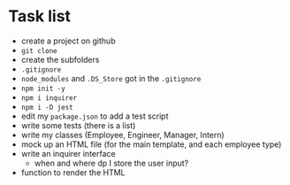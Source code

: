 # Task list

- create a project on github
- `git clone`
- create the subfolders
- `.gitignore`
- `node_modules` and `.DS_Store` got in the `.gitignore`
- `npm init -y`
- `npm i inquirer`
- `npm i -D jest`
- edit my `package.json` to add a test script
- write some tests (there is a list)
- write my classes (Employee, Engineer, Manager, Intern)
- mock up an HTML file (for the main template, and each employee type)
- write an inquirer interface
  - when and where dp I store the user input?
- function to render the HTML
